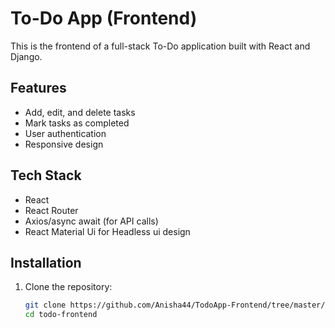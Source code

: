 # To-Do App (Frontend)

This is the frontend of a full-stack To-Do application built with React and Django.

## Features

- Add, edit, and delete tasks
- Mark tasks as completed
- User authentication 
- Responsive design

## Tech Stack

- React
- React Router
- Axios/async await (for API calls)
- React Material Ui for Headless ui design

## Installation

1. Clone the repository:

   ```sh
   git clone https://github.com/Anisha44/TodoApp-Frontend/tree/master/todo-frontend-main
   cd todo-frontend
